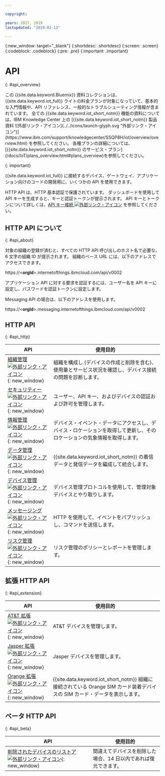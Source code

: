 ```yaml
---

copyright:

years: 2017, 2019
lastupdated: "2019-02-13"

---
```


{:new_window: target="\_blank"}
{:shortdesc: .shortdesc}
{:screen: .screen}
{:codeblock: .codeblock}
{:pre: .pre}
{:important: .important}


# API
{: #api_overview}

<p>この {{site.data.keyword.Bluemix}} 資料コレクションは、{{site.data.keyword.iot_full}} ライトの料金プランが対象になっていて、基本的な入門情報や、API リファレンス、一般的なトラブルシューティング情報が含まれています。
全ての {{site.data.keyword.iot_short_notm}} 機能の資料については、IBM Knowledge Center 上の [{{site.data.keyword.iot_short_notm}} 製品資料 ![外部リンク・アイコン](../../icons/launch-glyph.svg "外部リンク・アイコン")](https://www.ibm.com/support/knowledgecenter/SSQP8H/iot/overview/overview.html) を参照してください。 各種プランの詳細については、[{{site.data.keyword.iot_short_notm}} のサービス・プラン](/docs/IoT/plans_overview.html#plans_overview)を参照してください。 
</p>
{: important}

{{site.data.keyword.iot_full}} に接続するデバイス、ゲートウェイ、アプリケーション向けのコードの開発用に、いくつかの API を使用できます。

HTTP API は、HTTP 基本認証で保護されています。 ダッシュボードを使用して API キーを生成すると、キーと認証トークンが提示されます。 API キーとトークンについて詳しくは、[API キー接続 ![外部リンク・アイコン](../../../icons/launch-glyph.svg "外部リンク・アイコン")](https://www.ibm.com/support/knowledgecenter/SSQP8H/iot/platform/platform_authorization.html#api-key) を参照してください。


## HTTP API について
{: #api_about}

対象の組織の登録が済むと、すべての HTTP API 呼び出しのホスト名で必要な、6 文字の組織 ID が提示されます。 組織のベース URL には、以下のアドレスでアクセスできます。

https://<**orgId**>.internetofthings.ibmcloud.com/api/v0002

アプリケーション API に対する要求を認証するには、ユーザー名を API キーに設定し、パスワードを認証トークンに設定します。

Messaging API の場合は、以下のアドレスを使用します。

https://<**orgId**>.messaging.internetofthings.ibmcloud.com/api/v0002

## HTTP API
{: #api_http}

API                     | 使用目的       
------------- | -------------
[組織管理![外部リンク・アイコン](../../../icons/launch-glyph.svg)](https://docs.internetofthings.ibmcloud.com/apis/swagger/v0002/orgAdmin.html){: new_window} | 組織を構成し (デバイスの作成と削除を含む)、使用量とサービス状況を確認し、デバイス接続の問題を診断します。
[セキュリティー![外部リンク・アイコン](../../../icons/launch-glyph.svg)](https://docs.internetofthings.ibmcloud.com/apis/swagger/v0002/security.html){: new_window} | ユーザー、API キー、およびデバイスの認証および許可を管理します。
[情報管理![外部リンク・アイコン](../../../icons/launch-glyph.svg)](https://docs.internetofthings.ibmcloud.com/apis/swagger/v0002/info-mgmt.html){: new_window} | デバイス・イベント・データにアクセスし、デバイス・ロケーションを取得して更新し、そのロケーションの気象情報を取得します。
[データ管理![外部リンク・アイコン](../../../icons/launch-glyph.svg)](https://docs.internetofthings.ibmcloud.com/apis/swagger/v0002/state-mgmt.html){: new_window}   |   {{site.data.keyword.iot_short_notm}} の着信データと発信データを編成して統合します。
[デバイス管理 ![外部リンク・アイコン](../../../icons/launch-glyph.svg)](https://docs.internetofthings.ibmcloud.com/apis/swagger/v0002/deviceMgmt.html){: new_window} | デバイス管理プロトコルを使用して、管理対象デバイスとやり取りします。
[メッセージング ![外部リンク・アイコン](../../../icons/launch-glyph.svg)](https://docs.internetofthings.ibmcloud.com/apis/swagger/v0002/http-messaging.html){: new_window}   | HTTP を使用して、イベントをパブリッシュし、コマンドを送信します。
[リスク管理 ![外部リンク・アイコン](../../../icons/launch-glyph.svg)](https://docs.internetofthings.ibmcloud.com/apis/swagger/v0002/riskmgmt.html){: new_window}   | リスク管理のポリシーとレポートを管理します。

## 拡張 HTTP API
{: #api_extension}

API                     | 使用目的       
------------- | -------------
[AT&T 拡張 ![外部リンク・アイコン](../../../icons/launch-glyph.svg)](https://docs.internetofthings.ibmcloud.com/apis/swagger/v0002/ext-atnt.html){: new_window} | AT&T デバイスを管理します。
[Jasper 拡張  ![外部リンク・アイコン](../../../icons/launch-glyph.svg)](https://docs.internetofthings.ibmcloud.com/apis/swagger/v0002/ext-jasper.html){: new_window} | Jasper デバイスを管理します。
[Orange 拡張  ![外部リンク・アイコン](../../../icons/launch-glyph.svg)](https://docs.internetofthings.ibmcloud.com/apis/swagger/v0002/ext-orange.html){: new_window} | {{site.data.keyword.iot_short_notm}} 組織に接続されている Orange SIM カード装着デバイスの SIM カード・データを表示します。

## ベータ HTTP API
{: #api_beta}

API                     | 使用目的       
------------- | -------------
[削除されたデバイスのリストア ![外部リンク・アイコン](../../../icons/launch-glyph.svg)](https://docs.internetofthings.ibmcloud.com/apis/swagger/v0002-beta/restore-device-beta.html){: new_window}   | 間違えてデバイスを削除した場合、14 日以内であれば復元できます。
